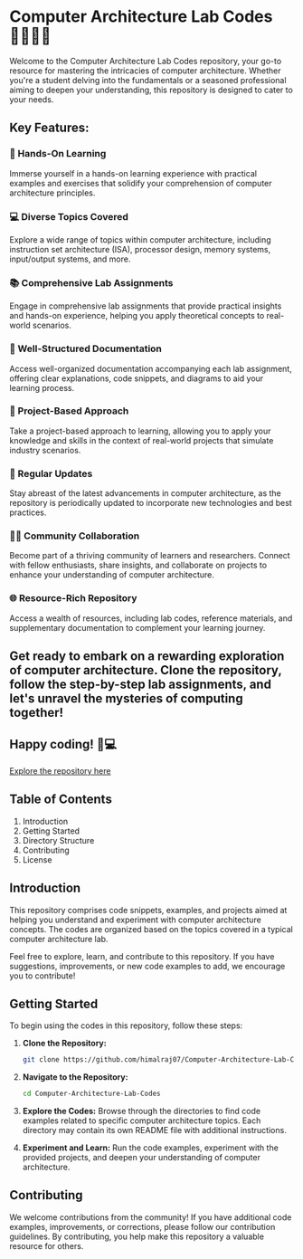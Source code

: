 # Computer Architecture Lab Codes 👨🏻‍💻🚀

Welcome to the Computer Architecture Lab Codes repository, your go-to resource for mastering the intricacies of computer architecture. Whether you're a student delving into the fundamentals or a seasoned professional aiming to deepen your understanding, this repository is designed to cater to your needs.

## Key Features:

### 🔧 Hands-On Learning
Immerse yourself in a hands-on learning experience with practical examples and exercises that solidify your comprehension of computer architecture principles.

### 💻 Diverse Topics Covered
Explore a wide range of topics within computer architecture, including instruction set architecture (ISA), processor design, memory systems, input/output systems, and more.

### 📚 Comprehensive Lab Assignments
Engage in comprehensive lab assignments that provide practical insights and hands-on experience, helping you apply theoretical concepts to real-world scenarios.

### 📄 Well-Structured Documentation
Access well-organized documentation accompanying each lab assignment, offering clear explanations, code snippets, and diagrams to aid your learning process.

### 🚀 Project-Based Approach
Take a project-based approach to learning, allowing you to apply your knowledge and skills in the context of real-world projects that simulate industry scenarios.

### 📅 Regular Updates
Stay abreast of the latest advancements in computer architecture, as the repository is periodically updated to incorporate new technologies and best practices.

### 👨‍💻 Community Collaboration
Become part of a thriving community of learners and researchers. Connect with fellow enthusiasts, share insights, and collaborate on projects to enhance your understanding of computer architecture.

### 🌐 Resource-Rich Repository
Access a wealth of resources, including lab codes, reference materials, and supplementary documentation to complement your learning journey.

## Get ready to embark on a rewarding exploration of computer architecture. Clone the repository, follow the step-by-step lab assignments, and let's unravel the mysteries of computing together!

## Happy coding! 🚀💻

[Explore the repository here](https://github.com/himalraj07/Computer-Architecture-Lab-Codes)

## Table of Contents

1. Introduction
2. Getting Started
3. Directory Structure
4. Contributing
5. License

## Introduction

This repository comprises code snippets, examples, and projects aimed at helping you understand and experiment with computer architecture concepts. The codes are organized based on the topics covered in a typical computer architecture lab.

Feel free to explore, learn, and contribute to this repository. If you have suggestions, improvements, or new code examples to add, we encourage you to contribute!

## Getting Started

To begin using the codes in this repository, follow these steps:

1. **Clone the Repository:**
   ```bash
   git clone https://github.com/himalraj07/Computer-Architecture-Lab-Codes.git
   ```

2. **Navigate to the Repository:**
   ```bash
   cd Computer-Architecture-Lab-Codes
   ```

3. **Explore the Codes:**
   Browse through the directories to find code examples related to specific computer architecture topics. Each directory may contain its own README file with additional instructions.

4. **Experiment and Learn:**
   Run the code examples, experiment with the provided projects, and deepen your understanding of computer architecture.

## Contributing

We welcome contributions from the community! If you have additional code examples, improvements, or corrections, please follow our contribution guidelines. By contributing, you help make this repository a valuable resource for others.
